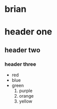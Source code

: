 # brian
# header one
## header two
### header three
* red
* blue
* green
  1. purple
  2. orange
  3. yellow
